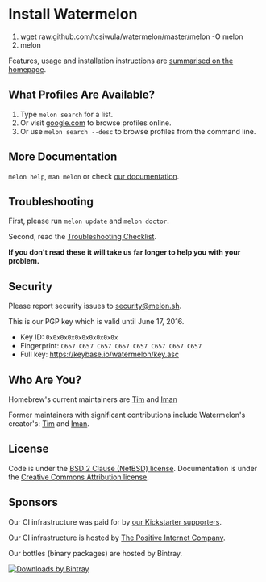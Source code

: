 
# Install Watermelon

1. wget raw.github.com/tcsiwula/watermelon/master/melon -O melon
2. melon

Features, usage and installation instructions are [summarised on the homepage](http://itimmy.com/watermelon).

## What Profiles Are Available?
1. Type `melon search` for a list.
2. Or visit [google.com](http://google.com) to browse profiles online.
3. Or use `melon search --desc` to browse profiles from the command line.

## More Documentation
`melon help`, `man melon` or check [our documentation](https://google.com).

## Troubleshooting
First, please run `melon update` and `melon doctor`.

Second, read the [Troubleshooting Checklist](https://github.com/Watermelon/Watermelon/blob/master/share/doc/Watermelon/Troubleshooting.md#troubleshooting).

**If you don't read these it will take us far longer to help you with your problem.**

## Security
Please report security issues to security@melon.sh.

This is our PGP key which is valid until June 17, 2016.
* Key ID: `0x0x0x0x0x0x0x0x0x0x`
* Fingerprint: `C657 C657 C657 C657 C657 C657 C657 C657`
* Full key: https://keybase.io/watermelon/key.asc

## Who Are You?
Homebrew's current maintainers are [Tim](https://github.com/tcsiwula) and [Iman](https://github.com/ikamyabi)

Former maintainers with significant contributions include Watermelon's creator's: [Tim](https://github.com/tcsiwula) and [Iman](https://github.com/ikamyabi).

## License
Code is under the [BSD 2 Clause (NetBSD) license](https://github.com/Homebrew/homebrew/tree/master/LICENSE.txt).
Documentation is under the [Creative Commons Attribution license](https://creativecommons.org/licenses/by/4.0/).

## Sponsors
Our CI infrastructure was paid for by [our Kickstarter supporters](https://github.com/Homebrew/homebrew/blob/master/SUPPORTERS.md).

Our CI infrastructure is hosted by [The Positive Internet Company](http://www.positive-internet.com).

Our bottles (binary packages) are hosted by Bintray.

[![Downloads by Bintray](https://bintray.com/docs/images/downloads_by_bintray_96.png)](https://bintray.com/homebrew)
